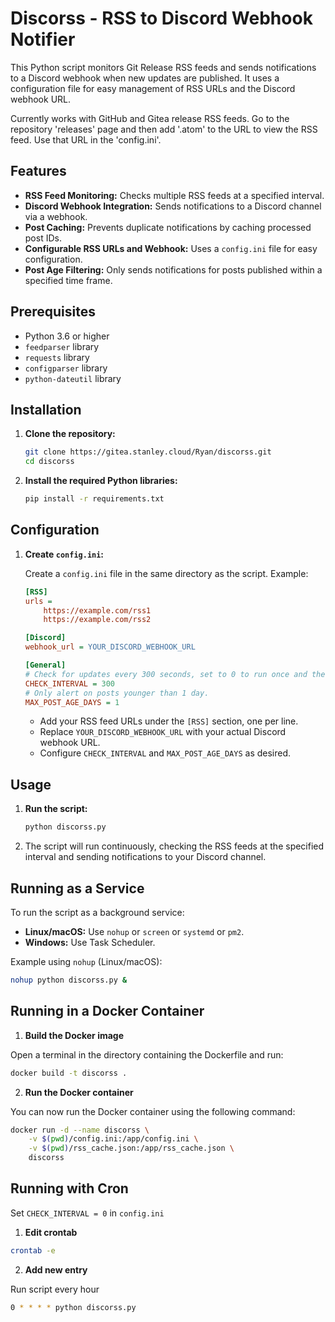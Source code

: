 # Discorss - RSS to Discord Webhook Notifier

This Python script monitors Git Release RSS feeds and sends notifications to a Discord webhook when new updates are published. It uses a configuration file for easy management of RSS URLs and the Discord webhook URL.

Currently works with GitHub and Gitea release RSS feeds. Go to the repository 'releases' page and then add '.atom' to the URL to view the RSS feed. Use that URL in the 'config.ini'.

## Features

* **RSS Feed Monitoring:** Checks multiple RSS feeds at a specified interval.
* **Discord Webhook Integration:** Sends notifications to a Discord channel via a webhook.
* **Post Caching:** Prevents duplicate notifications by caching processed post IDs.
* **Configurable RSS URLs and Webhook:** Uses a `config.ini` file for easy configuration.
* **Post Age Filtering:** Only sends notifications for posts published within a specified time frame.

## Prerequisites

* Python 3.6 or higher
* `feedparser` library
* `requests` library
* `configparser` library
* `python-dateutil` library

## Installation

1.  **Clone the repository:**

    ```bash
    git clone https://gitea.stanley.cloud/Ryan/discorss.git
    cd discorss
    ```

2.  **Install the required Python libraries:**

    ```bash
    pip install -r requirements.txt
    ```

## Configuration

1.  **Create `config.ini`:**

    Create a `config.ini` file in the same directory as the script. Example:

    ```ini
    [RSS]
    urls =
        https://example.com/rss1
        https://example.com/rss2

    [Discord]
    webhook_url = YOUR_DISCORD_WEBHOOK_URL

    [General]
    # Check for updates every 300 seconds, set to 0 to run once and then quit (when using in a scheduled task)
    CHECK_INTERVAL = 300  
    # Only alert on posts younger than 1 day.
    MAX_POST_AGE_DAYS = 1 
    ```
    * Add your RSS feed URLs under the `[RSS]` section, one per line.
    * Replace `YOUR_DISCORD_WEBHOOK_URL` with your actual Discord webhook URL.
    * Configure `CHECK_INTERVAL` and `MAX_POST_AGE_DAYS` as desired.

## Usage

1.  **Run the script:**

    ```bash
    python discorss.py
    ```

2.  The script will run continuously, checking the RSS feeds at the specified interval and sending notifications to your Discord channel.

## Running as a Service

To run the script as a background service:

* **Linux/macOS:** Use `nohup` or `screen` or `systemd` or `pm2`.
* **Windows:** Use Task Scheduler.

Example using `nohup` (Linux/macOS):

```bash
nohup python discorss.py &
```

## Running in a Docker Container

1.  **Build the Docker image**

Open a terminal in the directory containing the Dockerfile and run:

```bash
docker build -t discorss .
```

2.  **Run the Docker container**

You can now run the Docker container using the following command:

```bash
docker run -d --name discorss \
    -v $(pwd)/config.ini:/app/config.ini \
    -v $(pwd)/rss_cache.json:/app/rss_cache.json \
    discorss
```

## Running with Cron

Set `CHECK_INTERVAL = 0` in `config.ini`

1.  **Edit crontab**

```bash
crontab -e
```
2.  **Add new entry**

Run script every hour
```bash
0 * * * * python discorss.py
```
